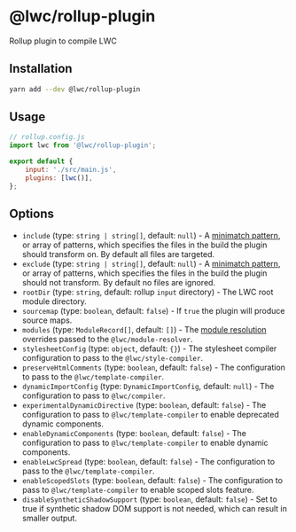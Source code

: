 # @lwc/rollup-plugin

Rollup plugin to compile LWC

## Installation

```sh
yarn add --dev @lwc/rollup-plugin
```

## Usage

```js
// rollup.config.js
import lwc from '@lwc/rollup-plugin';

export default {
    input: './src/main.js',
    plugins: [lwc()],
};
```

## Options

-   `include` (type: `string | string[]`, default: `null`) - A [minimatch pattern](https://github.com/isaacs/minimatch), or array of patterns, which specifies the files in the build the plugin should transform on. By default all files are targeted.
-   `exclude` (type: `string | string[]`, default: `null`) - A [minimatch pattern](https://github.com/isaacs/minimatch), or array of patterns, which specifies the files in the build the plugin should not transform. By default no files are ignored.
-   `rootDir` (type: `string`, default: rollup `input` directory) - The LWC root module directory.
-   `sourcemap` (type: `boolean`, default: `false`) - If `true` the plugin will produce source maps.
-   `modules` (type: `ModuleRecord[]`, default: `[]`) - The [module resolution](https://lwc.dev/guide/es_modules#module-resolution) overrides passed to the `@lwc/module-resolver`.
-   `stylesheetConfig` (type: `object`, default: `{}`) - The stylesheet compiler configuration to pass to the `@lwc/style-compiler`.
-   `preserveHtmlComments` (type: `boolean`, default: `false`) - The configuration to pass to the `@lwc/template-compiler`.
-   `dynamicImportConfig` (type: `DynamicImportConfig`, default: `null`) - The configuration to pass to `@lwc/compiler`.
-   `experimentalDynamicDirective` (type: `boolean`, default: `false`) - The configuration to pass to `@lwc/template-compiler` to enable deprecated dynamic components.
-   `enableDynamicComponents` (type: `boolean`, default: `false`) - The configuration to pass to `@lwc/template-compiler` to enable dynamic components.
-   `enableLwcSpread` (type: `boolean`, default: `false`) - The configuration to pass to the `@lwc/template-compiler`.
-   `enableScopedSlots` (type: `boolean`, default: `false`) - The configuration to pass to `@lwc/template-compiler` to enable scoped slots feature.
-   `disableSyntheticShadowSupport` (type: `boolean`, default: `false`) - Set to true if synthetic shadow DOM support is not needed, which can result in smaller output.
